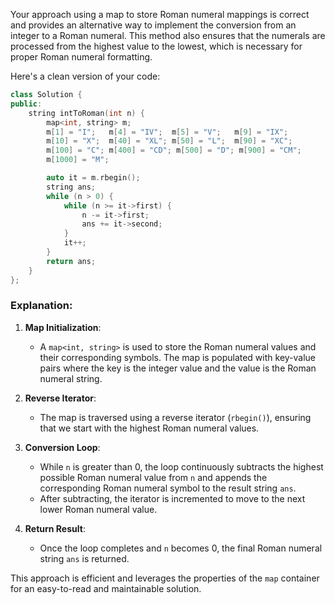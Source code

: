 Your approach using a map to store Roman numeral mappings is correct and provides an alternative way to implement the conversion from an integer to a Roman numeral. This method also ensures that the numerals are processed from the highest value to the lowest, which is necessary for proper Roman numeral formatting.

Here's a clean version of your code:

```cpp
class Solution {
public:
    string intToRoman(int n) {
        map<int, string> m;
        m[1] = "I";   m[4] = "IV";  m[5] = "V";   m[9] = "IX";
        m[10] = "X";  m[40] = "XL"; m[50] = "L";  m[90] = "XC";
        m[100] = "C"; m[400] = "CD"; m[500] = "D"; m[900] = "CM";
        m[1000] = "M";

        auto it = m.rbegin();
        string ans;
        while (n > 0) {
            while (n >= it->first) {
                n -= it->first;
                ans += it->second;
            }
            it++;
        }
        return ans;
    }
};
```

### Explanation:

1. **Map Initialization**:
    - A `map<int, string>` is used to store the Roman numeral values and their corresponding symbols. The map is populated with key-value pairs where the key is the integer value and the value is the Roman numeral string.

2. **Reverse Iterator**:
    - The map is traversed using a reverse iterator (`rbegin()`), ensuring that we start with the highest Roman numeral values.

3. **Conversion Loop**:
    - While `n` is greater than 0, the loop continuously subtracts the highest possible Roman numeral value from `n` and appends the corresponding Roman numeral symbol to the result string `ans`.
    - After subtracting, the iterator is incremented to move to the next lower Roman numeral value.

4. **Return Result**:
    - Once the loop completes and `n` becomes 0, the final Roman numeral string `ans` is returned.

This approach is efficient and leverages the properties of the `map` container for an easy-to-read and maintainable solution.
